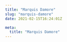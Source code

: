 ```yaml
---
title: "Marquis Damore"
slug: "marquis-damore"
date: 2021-02-15T16:24:01Z

meta:
  title: "Marquis Damore"
---
```


